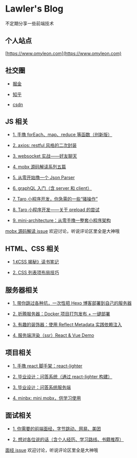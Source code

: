 # Lawler's Blog

不定期分享一些前端技术

## 个人站点

[https://www.omyleon.com](https://www.omyleon.com)

## 社交圈

- [掘金](https://juejin.im/user/585001e12f301e00573d9d0c)

- [知乎](https://www.zhihu.com/people/lawler61/activities)

- [csdn](https://blog.csdn.net/qq_35561857)

## JS 相关

- [1. 手撸 forEach、map、reduce 等函数（创新版）](./js/js-array-api/index.md)

- [2. axios: restful 风格的二次封装](./js/js-axios-restful/index.md)

- [3. websocket 实战——好友聊天](./js/js-websocket/index.md)

- [4. mobx 源码解读系列五篇](./js/mobx-source/index.md)

- [5. 从零开始撸一个 Json Parser](./js/json-parser/index.md)

- [6. graphQL 入门（含 server 和 client）](./js/graphql-learn/index.md)

- [7. Taro 小程序开发，你急需的一些“骚操作”](./js/taro-mini/index.md)

- [8. Taro 小程序开发——关于 preload 的尝试](./js/taro-mini/index2.md)

- [9. mini-architecture：从零手撸一整套小程序架构](./js/mini-architecture/index.md)

[mobx 源码解读 issue](https://github.com/lawler61/blog/issues?q=is%3Aissue+is%3Aopen+label%3A%22mobx+%E6%BA%90%E7%A0%81%E8%A7%A3%E8%AF%BB%22) 欢迎讨论，听说评论区里全是大神哦

## HTML、CSS 相关

- [1.《CSS 揭秘》读书笔记](./css/css-jiemi-notes/index.md)

- [2. CSS 列表项布局技巧](./css/css-item-layout/index.md)

## 服务器相关

- [1. 带你跳过各种坑，一次性把 Hexo 博客部署到自己的服务器](./server/hexo-to-server/index.md)

- [2. 折腾服务器：Docker 项目打包发布 + 一键部署](./server/server-docker-deploy/index.md)

- [3. 有趣的装饰器：使用 Reflect Metadata 实践依赖注入](./server/ts-decorator/index.md)

- [4. 服务端渲染（ssr）React & Vue Demo](./server/ssr/index.md)

## 项目相关

- [1. 手撸 react 脚手架：react-lighter](https://github.com/lawler61/react-lighter.git)

- [2. 毕业设计：问答系统（通过 react-lighter 构建）](https://github.com/lawler61/qa-app)

- [3. 毕业设计：问答系统服务端](https://github.com/lawler61/qa-app-server)

- [4. minbx: mini mobx，供学习使用](https://github.com/lawler61/minbx)

## 面试相关

- [1. 你需要的前端面经，字节跳动、网易、美团](./interview/experience/index.md)

- [2. 想对各位说的话（含个人经历、学习路线、书籍推荐）](./interview/share/index.md)

[面经 issue](https://github.com/lawler61/blog/issues?q=is%3Aissue+is%3Aopen+label%3A%E9%9D%A2%E7%BB%8F) 欢迎讨论，听说评论区里全是大神哦
